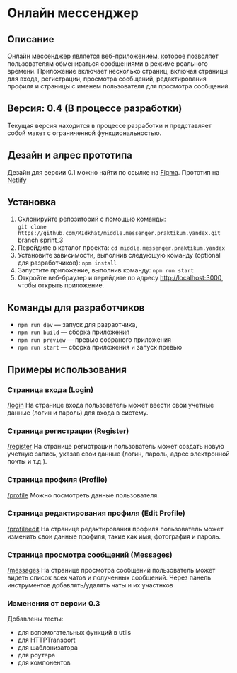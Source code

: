 # Онлайн мессенджер

## Описание

Онлайн мессенджер является веб-приложением, которое позволяет пользователям обмениваться сообщениями
в режиме реального времени. Приложение включает несколько страниц, включая страницы для входа,
регистрации, просмотра сообщений, редактирования профиля и страницы с именем пользователя для
просмотра сообщений.

## Версия: 0.4 (В процессе разработки)

Текущая версия находится в процессе разработки и представляет собой макет с ограниченной
функциональностью.

## Дезайн и алрес прототипа

Дезайн для версии 0.1 можно найти по ссылке на
[Figma](https://www.figma.com/file/3fadPRCD38XteX6sDx6hNk/Messenger?type=design&node-id=0%3A1&t=PYURXJQ9XpU48Zk7-1).
Прототип на [Netlify](https://sprint-3--mid-messenger-sprint-3.netlify.app/)

## Установка

1.  Склонируйте репозиторий с помощью команды:  
    `git clone https://github.com/MIdkhat/middle.messenger.praktikum.yandex.git` branch sprint_3
2.  Перейдите в каталог проекта: `cd middle.messenger.praktikum.yandex`
3.  Установите зависимости, выполнив следующую команду (optional для разработчиков): `npm install`
4.  Запустите приложение, выполнив команду: `npm run start`
5.  Откройте веб-браузер и перейдите по адресу [http://localhost:3000](http://localhost:3000), чтобы
    открыть приложение.

## Команды для разработчиков

- `npm run dev` — запуск для разраотчика,
- `npm run build` — сборка приложения
- `npm run preview` — превью собраного приложения
- `npm run start` — сборка приложения и запуск превью

## Примеры использования

### Страница входа (Login)

[/login](http://localhost:3000/login) На странице входа пользователь может ввести свои учетные
данные (логин и пароль) для входа в систему.

### Страница регистрации (Register)

[/register](http://localhost:3000/register) На странице регистрации пользователь может создать новую
учетную запись, указав свои данные (логин, пароль, адрес электронной почты и т.д.).

### Страница профиля (Profile)

[/profile](http://localhost:3000/profile) Можно посмотреть данные пользователя.

### Страница редактирования профиля (Edit Profile)

[/profileedit](http://localhost:3000/profileedit) На странице редактирования профиля пользователь
может изменить свои данные профиля, такие как имя, фотография и пароль.

### Страница просмотра сообщений (Messages)

[/messages](http://localhost:3000/messenger) На странице просмотра сообщений пользователь может
видеть список всех чатов и полученных сообщений. Через панель инструментов добавлять/удалять чаты и
их участнков

### Изменения от версии 0.3

Добавлены тесты:

- для вспомогательных функций в utils
- для HTTPTransport
- для шаблонизатора
- для роутера
- для компонентов
